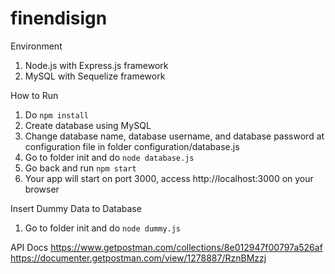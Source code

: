 # finendisign

Environment
1. Node.js with Express.js framework
2. MySQL with Sequelize framework

How to Run
1. Do `npm install`
2. Create database using MySQL
3. Change database name, database username, and database password at configuration file in folder configuration/database.js
4. Go to folder init and do `node database.js`
5. Go back and run `npm start`
6. Your app will start on port 3000, access http://localhost:3000 on your browser

Insert Dummy Data to Database
1. Go to folder init and do `node dummy.js`

API Docs
https://www.getpostman.com/collections/8e012947f00797a526af
https://documenter.getpostman.com/view/1278887/RznBMzzj
